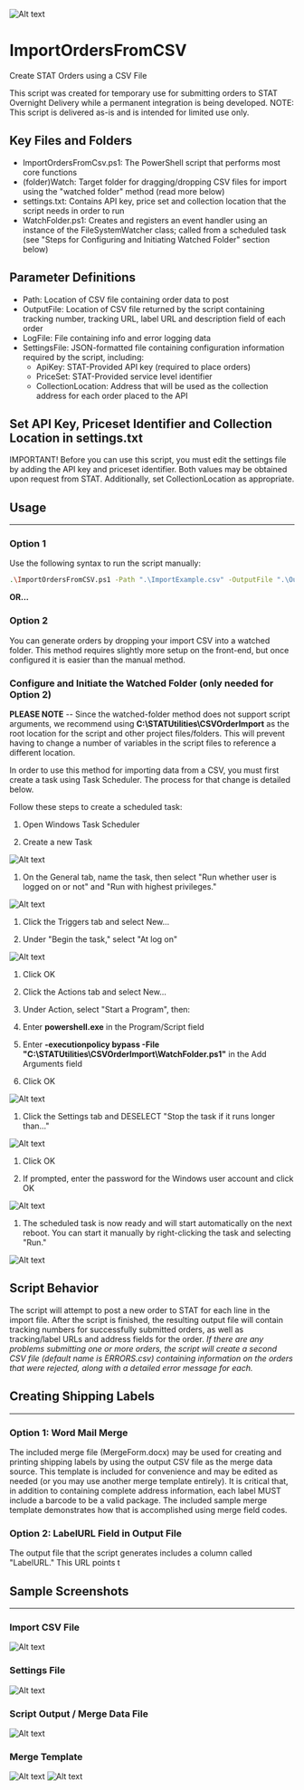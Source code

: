 ![Alt text](/img/logo.jpg?raw=true "STAT Overnight Delivery")

# ImportOrdersFromCSV

Create STAT Orders using a CSV File

This script was created for temporary use for submitting orders to STAT Overnight Delivery while a permanent integration is being developed. NOTE: This script is delivered as-is and is intended for limited use only.

## Key Files and Folders

* ImportOrdersFromCsv.ps1: The PowerShell script that performs most core functions
* (folder)Watch: Target folder for dragging/dropping CSV files for import using the "watched folder" method (read more below)
* settings.txt: Contains API key, price set and collection location that the script needs in order to run
* WatchFolder.ps1: Creates and registers an event handler using an instance of the FileSystemWatcher class; called from a scheduled task (see "Steps for Configuring and Initiating Watched Folder" section below)

## Parameter Definitions

* Path: Location of CSV file containing order data to post
* OutputFile: Location of CSV file returned by the script containing tracking number, tracking URL, label URL and description field of each order
* LogFile: File containing info and error logging data
* SettingsFile: JSON-formatted file containing configuration information required by the script, including:
  * ApiKey: STAT-Provided API key (required to place orders)
  * PriceSet: STAT-Provided service level identifier
  * CollectionLocation: Address that will be used as the collection address for each order placed to the API

## Set API Key, Priceset Identifier and Collection Location in settings.txt

IMPORTANT! Before you can use this script, you must edit the settings file by adding the API key and priceset identifier. Both values may be obtained upon request from STAT. Additionally, set CollectionLocation as appropriate.

## Usage
---

### Option 1

Use the following syntax to run the script manually:

```sh
.\ImportOrdersFromCSV.ps1 -Path ".\ImportExample.csv" -OutputFile ".\Output.csv" -LogFile ".\log.txt" -SettingsFile ".\settings.txt"
```

  **OR...**

### Option 2

You can generate orders by dropping your import CSV into a watched folder. This method requires slightly more setup on the front-end, but once configured it is easier than the manual method.

### Configure and Initiate the Watched Folder (only needed for Option 2)

**PLEASE NOTE** -- Since the watched-folder method does not support script arguments, we recommend using **C:\STATUtilities\CSVOrderImport** as the root location for the script and other project files/folders. This will prevent having to change a number of variables in the script files to reference a different location.

In order to use this method for importing data from a CSV, you must first create a task using Task Scheduler. The process for that change is detailed below.

Follow these steps to create a scheduled task:

1.  Open Windows Task Scheduler

1.  Create a new Task

![Alt text](/img/Task1.png?raw=true)

1.  On the General tab, name the task, then select "Run whether user is logged on or not" and "Run with highest privileges." 

![Alt text](/img/Task2.png?raw=true)

1.  Click the Triggers tab and select New...

1.  Under "Begin the task," select "At log on"

![Alt text](/img/Task4.png?raw=true)

1.  Click OK

1.  Click the Actions tab and select New...

1.  Under Action, select "Start a Program", then:
  1.  Enter **powershell.exe** in the Program/Script field
  1.  Enter **-executionpolicy bypass -File "C:\STATUtilities\CSVOrderImport\WatchFolder.ps1"** in the Add Arguments field
  1.  Click OK

![Alt text](/img/Task7.png?raw=true)

1.  Click the Settings tab and DESELECT "Stop the task if it runs longer than..."

![Alt text](/img/Task8.png?raw=true)

1.  Click OK

1.  If prompted, enter the password for the Windows user account and click OK

![Alt text](/img/Task10.png?raw=true)

1.  The scheduled task is now ready and will start automatically on the next reboot. You can start it manually by right-clicking the task and selecting "Run."

![Alt text](/img/Task9.png?raw=true)


## Script Behavior

The script will attempt to post a new order to STAT for each line in the import file. After the script is finished, the resulting output file will contain tracking numbers for successfully submitted orders, as well as tracking/label URLs and address fields for the order. *If there are any problems submitting one or more orders, the script will create a second CSV file (default name is ERRORS.csv) containing information on the orders that were rejected, along with a detailed error message for each.*

## Creating Shipping Labels
---

### Option 1: Word Mail Merge

The included merge file (MergeForm.docx) may be used for creating and printing shipping labels by using the output CSV file as the merge data source. This template is included for convenience and may be edited as needed (or you may use another merge template entirely). It is critical that, in addition to containing complete address information, each label MUST include a barcode to be a valid package. The included sample merge template demonstrates how that is accomplished using merge field codes.

### Option 2: LabelURL Field in Output File

The output file that the script generates includes a column called "LabelURL." This URL points t



## Sample Screenshots
---

### Import CSV File

![Alt text](/img/ImportFile.png?raw=true)

### Settings File

![Alt text](/img/Settings.png?raw=true)

### Script Output / Merge Data File

![Alt text](/img/OrderOutput.png?raw=true)

### Merge Template

![Alt text](/img/MergeDocImage2.png?raw=true)
![Alt text](/img/MergeDocImage.png?raw=true)



